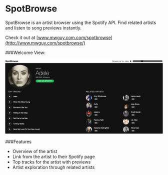 # SpotBrowse

SpotBrowse is an artist browser using the Spotify API. Find related artists and listen to song previews instantly.

Check it out at [www.mwguy.com.com/spotbrowse](http://www.mwguy.com/spotbrowse/)

###Welcome View:

![welcome]

###Features
* Overview of the artist
* Link from the artist to their Spotify page
* Top tracks for the artist with previews
* Artist exploration through related artists

[welcome]: ./docs/images/welcome.png
